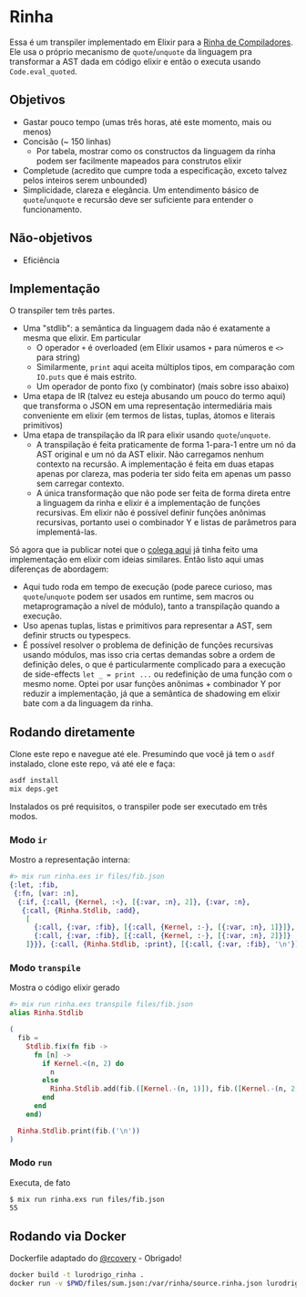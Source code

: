 # Rinha

Essa é um transpiler implementado em Elixir para a [Rinha de Compiladores](https://github.com/aripiprazole/rinha-de-compiler). Ele usa o próprio mecanismo de `quote`/`unquote` da linguagem
pra transformar a AST dada em código elixir e então o executa usando `Code.eval_quoted`.

## Objetivos

- Gastar pouco tempo (umas três horas, até este momento, mais ou menos)
- Concisão (~ 150 linhas)
  - Por tabela, mostrar como os constructos da linguagem da rinha podem ser facilmente mapeados para construtos
    elixir
- Completude (acredito que cumpre toda a especificação, exceto talvez pelos inteiros serem unbounded)
- Simplicidade, clareza e elegância. Um entendimento básico de `quote`/`unquote` e recursão deve ser suficiente
  para entender o funcionamento.

## Não-objetivos

- Eficiência

## Implementação

O transpiler tem três partes.

- Uma "stdlib": a semântica da linguagem dada não é exatamente a mesma que elixir. Em particular
  - O operador `+` é overloaded (em Elixir usamos `+` para números e `<>` para string)
  - Similarmente, `print` aqui aceita múltiplos tipos, em comparação com `IO.puts` que é mais estrito.
  - Um operador de ponto fixo (y combinator) (mais sobre isso abaixo)
- Uma etapa de IR (talvez eu esteja abusando um pouco do termo aqui) que transforma o JSON em uma
  representação intermediária mais conveniente em elixir (em termos de listas, tuplas, átomos e literais primitivos)
- Uma etapa de transpilação da IR para elixir usando `quote`/`unquote`.
  - A transpilação é feita praticamente de forma 1-para-1 entre um nó da AST original e um nó da AST elixir. Não carregamos nenhum contexto na recursão. A implementação é feita em duas etapas apenas por clareza, mas poderia ter sido feita em apenas um passo sem carregar contexto.
  - A única transformação que não pode ser feita de forma direta entre a linguagem da rinha e elixir é a implementação de funções recursivas. Em elixir não é possível definir funções anônimas recursivas, portanto usei o combinador Y e listas de parâmetros para implementá-las.

Só agora que ia publicar notei que o [colega aqui](https://github.com/rwillians/rinha-de-compilers--elixir-transcompiler/tree/main) já tinha feito uma implementação em elixir
com ideias similares. Então listo aqui umas diferenças de abordagem:

- Aqui tudo roda em tempo de execução (pode parece curioso, mas `quote`/`unquote` podem ser usados em runtime, sem macros ou metaprogramação a nível de módulo), tanto a transpilação quando a execução.
- Uso apenas tuplas, listas e primitivos para representar a AST, sem definir structs ou typespecs.
- É possível resolver o problema de definição de funções recursivas usando módulos, mas isso cria certas demandas sobre a ordem de definição deles,
  o que é particularmente complicado para a execução de side-effects `let _ = print ...` ou redefinição de uma
  função com o mesmo nome. Optei por usar funções anônimas + combinador Y por reduzir a implementação, já que a semântica de shadowing em elixir bate com a da linguagem da rinha.

## Rodando diretamente

Clone este repo e navegue até ele. Presumindo que você já tem o `asdf` instalado, clone este repo, vá até ele
e faça:

```bash
asdf install
mix deps.get
```

Instalados os pré requisitos, o transpiler pode ser executado em três modos.

### Modo `ir`

Mostro a representação interna:

```elixir
#> mix run rinha.exs ir files/fib.json
{:let, :fib,
 {:fn, [var: :n],
  {:if, {:call, {Kernel, :<}, [{:var, :n}, 2]}, {:var, :n},
   {:call, {Rinha.Stdlib, :add},
    [
      {:call, {:var, :fib}, [{:call, {Kernel, :-}, [{:var, :n}, 1]}]},
      {:call, {:var, :fib}, [{:call, {Kernel, :-}, [{:var, :n}, 2]}]}
    ]}}}, {:call, {Rinha.Stdlib, :print}, [{:call, {:var, :fib}, '\n'}]}}
```

### Modo `transpile`

Mostra o código elixir gerado

```elixir
#> mix run rinha.exs transpile files/fib.json
alias Rinha.Stdlib

(
  fib =
    Stdlib.fix(fn fib ->
      fn [n] ->
        if Kernel.<(n, 2) do
          n
        else
          Rinha.Stdlib.add(fib.([Kernel.-(n, 1)]), fib.([Kernel.-(n, 2)]))
        end
      end
    end)

  Rinha.Stdlib.print(fib.('\n'))
)

```

### Modo `run`

Executa, de fato

```bash
$ mix run rinha.exs run files/fib.json
55
```

## Rodando via Docker

Dockerfile adaptado do [@rcovery](https://github.com/rcovery/rinha-de-compiler) - Obrigado!

```bash
docker build -t lurodrigo_rinha .
docker run -v $PWD/files/sum.json:/var/rinha/source.rinha.json lurodrigo_rinha
```
